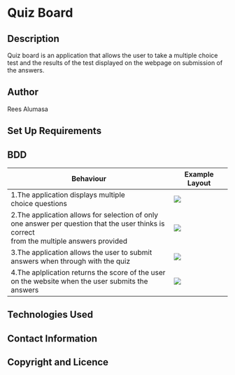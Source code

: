 # Quiz Board
## Description
Quiz board is an application that allows the user to take a multiple choice test and the results of the test displayed on the webpage on submission of the answers.
## Author
Rees Alumasa
## Set Up Requirements
## BDD
| Behaviour | Example Layout |
| --- | --- |
| 1.The application displays multiple <br> choice questions | <img src="img/q1"> |
| 2.The application allows for selection of only <br> one answer per question that the user thinks is correct <br> from the multiple answers provided | <img src="img/q2"> |
| 3.The application allows the user to submit <br> answers when through with the quiz | <img src="img/q3"> |
| 4.The aplplication returns the score of the user <br> on the website when the user submits the answers | <img src="img/q4"> |

## Technologies Used
## Contact Information
## Copyright and Licence
